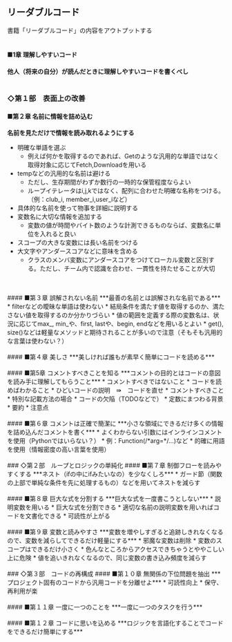 ## リーダブルコード
書籍「リーダブルコード」の内容をアウトプットする
<br />
<br />
#### ■1章 理解しやすいコード
**他人（将来の自分）が読んだときに理解しやすいコードを書くべし**
<br />
<br />
### ◇第１部　表面上の改善
#### ■第２章 名前に情報を詰め込む
**名前を見ただけで情報を読み取れるようにする**
* 明確な単語を選ぶ
  * 例えば何かを取得するのであれば、Getのような汎用的な単語ではなく取得対象に応じてFetch,Downloadを用いる
* tempなどの汎用的な名前は避ける
  * ただし、生存期間がわずか数行の一時的な保管程度ならよい
  * ループイテレータはi,j,kではなく、配列に合わせた明確な名称をつける。（例：club_i, member_i,user_iなど）
* 具体的な名前を使って物事を詳細に説明する
* 変数名に大切な情報を追加する
  * 変数の値が時間やバイト数のような計測できるものならば、変数名に単位を入れると良い
* スコープの大きな変数には長い名前をつける
* 大文字やアンダースコアなどに意味を含める
  * クラスのメンバ変数にアンダースコアをつけてローカル変数と区別する。ただし、チーム内で認識を合わせ、一貫性を持たせることが大切
<br />
<br />
#### ■第３章 誤解されない名前
***最善の名前とは誤解されな名前である***
* filterなどの曖昧な単語は使わない
    * 結局条件を満たす値を取得するのか、満たさない値を取得するのか分かりづらい
* 値の範囲を定義する際の変数名は、状況に応じてmax_, min_や、first, lastや、begin, endなどを用いるとよい
* get(), size()などは軽量なメソッドと期待されることが多いので注意（そもそも汎用的な言葉は使わない？）
<br />
<br />
#### ■第４章 美しさ
***美しければ誰もが素早く簡単にコードを読める***
<br />
<br />
#### ■第5章 コメントすべきことを知る
***コメントの目的とはコードの意図を読み手に理解してもらうこと***
* コメントすべきではないこと
    * コードを読めばわかること
    * ひどいコードの説明　⇛　コードを直せ
* コメントすべきこと
    * 特別な記載方法の場合
    * コードの欠陥（TODOなどで）
    * 定数にまつわる背景
    * 要約
    * 注意点
<br />
<br />
#### ■第６章 コメントは正確で簡潔に
***小さな領域にできるだけ多くの情報を詰め込んだコメントを書く***
* よくわからない引数にはインラインコメントを使用（Pythonではいらない？）
    * 例：Function(/*arg=*/...)など
* 的確に用語を使用（情報密度の高い言葉を使用）
<br />
<br />
### ◇第２部　ループとロジックの単純化
#### ■第７章 制御フローを読みやすくする
***ネスト（ifの中にifみたいなの）を少なくしろ***
* ガード節（関数の上部で単純な条件を先に処理するもの）などを用いてネストを減らす
<br />
<br />
#### ■第８章 巨大な式を分割する
***巨大な式を一度書こうとしない***
* 説明変数を用いる
    * 巨大な式を分割できる
    * 適切な名前の説明変数を用いればコードを文書化できる
    * 可読性が上がる
<br />
<br />
#### ■第９章 変数と読みやすさ
***変数を増やしすぎると追跡しきれなくなるので、変数を減らしてできるだけ軽量にする***
* 邪魔な変数は削除
* 変数のスコープはできるだけ小さく
    * 色んなところからアクセスできちゃうとややこしい上に危険
* 値を追いきれなくなるので、同じ変数の書き込み頻度を減らす
<br />
<br />
### ◇第３部　コードの再構成
#### ■第１０章 無関係の下位問題を抽出
***プロジェクト固有のコードから汎用コードを分離せよ***
* 可読性向上
* 保守、再利用が楽
<br />
<br />
#### ■第１１章 一度に一つのことを
***一度に一つのタスクを行う***
<br />
<br />
#### ■第１２章 コードに思いを込める
***ロジックを言語化することでコードをできるだけ簡単にする***